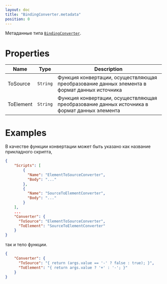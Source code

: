 ```yaml
---
layout: doc
title: "BindingConverter.metadata"
position: 0
---
```


Метаданные типа [`BindingConverter`](../).

# Properties

|Name|Type|Description|
|----|----|-----------|
|ToSource|`String`|Функция конвертации, осуществляющая преобразование данных элемента в формат данных источника|
|ToElement|`String`|Функция конвертации, осуществляющая преобразование данных источника в формат данных элемента|


# Examples

В качестве функции конвертации может быть указано как название прикладного скрипта,

```json
{
	"Scripts": [
		{
	      "Name": "ElementToSourceConverter",
	      "Body": "..."
	    },
	    {
	      "Name": "SourceToElementConverter",
	      "Body": "..."
	    }
	],
	... 
	"Converter": {
	  "ToSource": "ElementToSourceConverter", 
	  "ToElement": "SourceToElementConverter"
	}
}
```

так и тело функции.

```json
{
	"Converter": {
	  "ToSource": "{ return (args.value == '-' ? false : true); }", 
	  "ToElement": "{ return args.value ? '+' : '-'; }"
	}
}
```